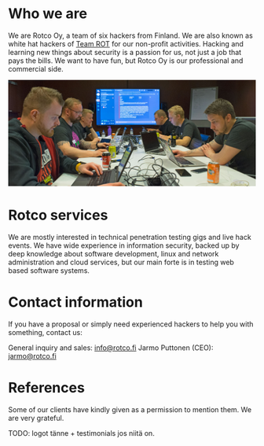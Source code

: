 # Who we are

We are Rotco Oy, a team of six hackers from Finland. We are also known as white hat hackers of [Team ROT](https://www.rot.fi) for our non-profit activities. Hacking and learning new things about security is a passion for us, not just a job that pays the bills. We want to have fun, but Rotco Oy is our professional and commercial side.

![Rotco team](./rotco.jpg)


# Rotco services 

We are mostly interested in technical penetration testing gigs and live hack events. We have wide experience in information security, backed up by deep knowledge about software development, linux and network administration and cloud services, but our main forte is in testing web based software systems.

# Contact information

If you have a proposal or simply need experienced hackers to help you with something, contact us:

General inquiry and sales: info@rotco.fi
Jarmo Puttonen (CEO): jarmo@rotco.fi


# References

Some of our clients have kindly given as a permission to mention them. We are very grateful.

TODO: logot tänne + testimonials jos niitä on.
